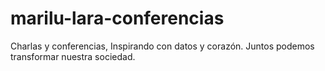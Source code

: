 # marilu-lara-conferencias
Charlas y conferencias, Inspirando con datos y corazón. Juntos podemos transformar nuestra sociedad.
